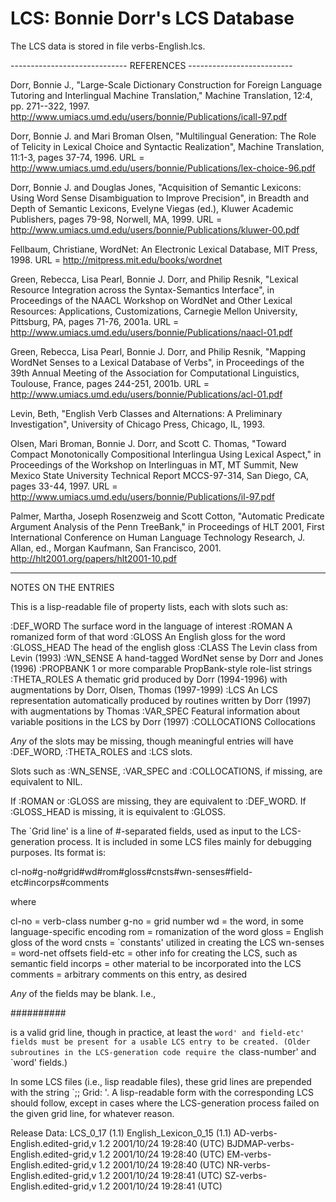 # LCS: Bonnie Dorr's LCS Database

The LCS data is stored in file verbs-English.lcs.

----------------------------- REFERENCES --------------------------

Dorr, Bonnie J., "Large-Scale Dictionary Construction for Foreign
Language Tutoring and Interlingual Machine Translation,"
Machine Translation, 12:4, pp. 271--322, 1997.
http://www.umiacs.umd.edu/users/bonnie/Publications/icall-97.pdf

Dorr, Bonnie J. and Mari Broman Olsen, "Multilingual Generation: The
Role of Telicity in Lexical Choice and Syntactic Realization", Machine
Translation, 11:1-3, pages 37-74, 1996. 
URL = http://www.umiacs.umd.edu/users/bonnie/Publications/lex-choice-96.pdf

Dorr, Bonnie J. and Douglas Jones, "Acquisition of Semantic Lexicons:
Using Word Sense Disambiguation to Improve Precision", in Breadth and
Depth of Semantic Lexicons, Evelyne Viegas (ed.), Kluwer Academic
Publishers, pages 79-98, Norwell, MA, 1999.
URL = http://www.umiacs.umd.edu/users/bonnie/Publications/kluwer-00.pdf

Fellbaum, Christiane, WordNet: An Electronic Lexical Database,
MIT Press, 1998.
URL = http://mitpress.mit.edu/books/wordnet

Green, Rebecca, Lisa Pearl, Bonnie J. Dorr, and Philip Resnik,
"Lexical Resource Integration across the Syntax-Semantics Interface",
in Proceedings of the NAACL Workshop on WordNet and Other Lexical
Resources: Applications, Customizations, Carnegie Mellon University,
Pittsburg, PA, pages 71-76, 2001a.
URL = http://www.umiacs.umd.edu/users/bonnie/Publications/naacl-01.pdf

Green, Rebecca, Lisa Pearl, Bonnie J. Dorr, and Philip Resnik,
"Mapping WordNet Senses to a Lexical Database of Verbs", in
Proceedings of the 39th Annual Meeting of the Association for
Computational Linguistics, Toulouse, France, pages 244-251, 2001b.
URL = http://www.umiacs.umd.edu/users/bonnie/Publications/acl-01.pdf

Levin, Beth, "English Verb Classes and Alternations: A Preliminary 
Investigation", University of Chicago Press, Chicago, IL, 1993.

Olsen, Mari Broman, Bonnie J. Dorr, and Scott C. Thomas, "Toward
Compact Monotonically Compositional Interlingua Using Lexical Aspect,"
in Proceedings of the Workshop on Interlinguas in MT, MT Summit, New
Mexico State University Technical Report MCCS-97-314, San Diego, CA,
pages 33-44, 1997.
URL = http://www.umiacs.umd.edu/users/bonnie/Publications/il-97.pdf

Palmer, Martha, Joseph Rosenzweig and Scott Cotton,
"Automatic Predicate Argument Analysis of the Penn TreeBank," in
Proceedings of HLT 2001, First International Conference on Human 
Language Technology Research, J. Allan, ed., Morgan Kaufmann, 
San Francisco, 2001. 
http://hlt2001.org/papers/hlt2001-10.pdf

************************************************************************

NOTES ON THE ENTRIES

This is a lisp-readable file of property lists, each with
slots such as:

 :DEF_WORD      The surface word in the language of interest
 :ROMAN         A romanized form of that word
 :GLOSS         An English gloss for the word
 :GLOSS_HEAD    The head of the english gloss
 :CLASS         The Levin class from Levin (1993)
 :WN_SENSE      A hand-tagged WordNet sense by Dorr and Jones (1996)
 :PROPBANK      1 or more comparable PropBank-style role-list strings
 :THETA_ROLES   A thematic grid produced by Dorr (1994-1996) 
                with augmentations by Dorr, Olsen, Thomas (1997-1999)
 :LCS           An LCS representation automatically produced by
                routines written by Dorr (1997) with 
                augmentations by Thomas
 :VAR_SPEC      Featural information about variable positions in the LCS 
                by Dorr (1997)
 :COLLOCATIONS  Collocations 

 *Any* of the slots may be missing, though meaningful entries
 will have :DEF_WORD, :THETA_ROLES and :LCS slots.

 Slots such as :WN_SENSE, :VAR_SPEC and :COLLOCATIONS, if missing,
 are equivalent to NIL. 

 If :ROMAN or :GLOSS are missing, they are equivalent to :DEF_WORD.
 If :GLOSS_HEAD is missing, it is equivalent to :GLOSS.


The `Grid line' is a line of #-separated fields, used as input to
the LCS-generation process. It is included in some LCS files mainly
for debugging purposes. Its format is:

 cl-no#g-no#grid#wd#rom#gloss#cnsts#wn-senses#field-etc#incorps#comments

where

 cl-no     = verb-class number
 g-no      = grid number
 wd        = the word, in some language-specific encoding
 rom       = romanization of the word
 gloss     = English gloss of the word
 cnsts     = `constants' utilized in creating the LCS
 wn-senses = word-net offsets
 field-etc = other info for creating the LCS, such as semantic field
 incorps   = other material to be incorporated into the LCS
 comments  = arbitrary comments on this entry, as desired

*Any* of the fields may be blank. I.e., 

 ##########

is a valid grid line, though in practice, at least the `word' and
field-etc' fields must be present for a usable LCS entry to be
created. (Older subroutines in the LCS-generation code require
the `class-number' and `word' fields.)

In some LCS files (i.e., lisp readable files), these grid lines 
are prepended with the string `;; Grid: '. A lisp-readable form 
with the corresponding LCS should follow, except in cases where
the LCS-generation process failed on the given grid line,
for whatever reason.


Release Data:
 LCS_0_17 (1.1)
 English_Lexicon_0_15 (1.1)
 AD-verbs-English.edited-grid,v 1.2 2001/10/24 19:28:40 (UTC)
 BJDMAP-verbs-English.edited-grid,v 1.2 2001/10/24 19:28:40 (UTC)
 EM-verbs-English.edited-grid,v 1.2 2001/10/24 19:28:40 (UTC)
 NR-verbs-English.edited-grid,v 1.2 2001/10/24 19:28:41 (UTC)
 SZ-verbs-English.edited-grid,v 1.2 2001/10/24 19:28:41 (UTC)

